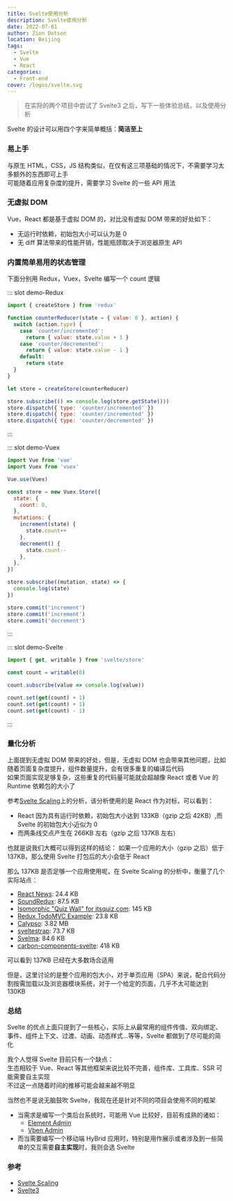 ```yaml
---
title: Svelte使用分析
description: Svelte使用分析
date: 2022-07-01
author: Zion Dotson
location: Beijing
tags:
  - Svelte
  - Vue
  - React
categories:
  - Front-end
cover: /logos/svelte.svg
---
```


> 在实际的两个项目中尝试了 Svelte3 之后，写下一些体验总结，以及使用分析

<!-- more -->

Svelte 的设计可以用四个字来简单概括：**简洁至上**

### 易上手

与原生 HTML，CSS，JS 结构类似，在仅有这三项基础的情况下，不需要学习太多额外的东西即可上手  
可能随着应用复杂度的提升，需要学习 Svelte 的一些 API 用法

### 无虚拟 DOM

Vue，React 都是基于虚拟 DOM 的，对比没有虚拟 DOM 带来的好处如下：

- 无运行时依赖，初始包大小可以认为是 0
- 无 diff 算法带来的性能开销，性能瓶颈取决于浏览器原生 API

### 内置简单易用的状态管理

下面分别用 Redux，Vuex，Svelte 编写一个 count 逻辑

<Util-CodeTab
  key-prefix="demo"
  :code-types="['Redux', 'Vuex', 'Svelte']"
  default-active-code-type="Redux"
/>

::: slot demo-Redux

```jsx
import { createStore } from 'redux'

function counterReducer(state = { value: 0 }, action) {
  switch (action.type) {
    case 'counter/incremented':
      return { value: state.value + 1 }
    case 'counter/decremented':
      return { value: state.value - 1 }
    default:
      return state
  }
}

let store = createStore(counterReducer)

store.subscribe(() => console.log(store.getState()))
store.dispatch({ type: 'counter/incremented' })
store.dispatch({ type: 'counter/incremented' })
store.dispatch({ type: 'counter/decremented' })
```

:::

::: slot demo-Vuex

```js
import Vue from 'vue'
import Vuex from 'vuex'

Vue.use(Vuex)

const store = new Vuex.Store({
  state: {
    count: 0,
  },
  mutations: {
    increment(state) {
      state.count++
    },
    decrement() {
      state.count--
    },
  },
})

store.subscribe((mutation, state) => {
  console.log(state)
})

store.commit('increment')
store.commit('increment')
store.commit('decrement')
```

:::

::: slot demo-Svelte

```js
import { get, writable } from 'svelte/store'

const count = writable(0)

count.subscribe(value => console.log(value))

count.set(get(count) + 1)
count.set(get(count) + 1)
count.set(get(count) - 1)
```

:::

### 量化分析

上面提到无虚拟 DOM 带来的好处，但是，无虚拟 DOM 也会带来其他问题，比如随着页面复杂度提升，组件数量提升，会有很多重复的编译后代码  
如果页面实现足够复杂，这些重复的代码量可能就会超越像 React 或者 Vue 的 Runtime 依赖包的大小了

参考[Svelte Scaling](https://svelte-scaling.acmion.com/#home)上的分析，该分析使用的是 React 作为对标，可以看到：

- React 因为具有运行时依赖，初始包大小达到 133KB（gzip 之后 42KB）,而 Svelte 的初始包大小近似为 0
- 而两条线交点产生在 266KB 左右（gzip 之后 137KB 左右）

也就是说我们大概可以得到这样的结论：
如果一个应用的大小（gzip 之后）低于 137KB，那么使用 Svelte 打包后的大小会低于 React

那么 137KB 是否足够一个应用使用呢，在 Svelte Scaling 的分析中，衡量了几个实际站点：

- [React News](https://github.com/echenley/react-news): 24.4 KB
- [SoundRedux](https://github.com/andrewngu/sound-redux): 87.5 KB
- [Isomorphic "Quiz Wall" for itsquiz.com](https://github.com/WebbyLab/itsquiz-wall): 145 KB
- [Redux TodoMVC Example](https://github.com/reduxjs/redux/tree/master/examples/todomvc): 23.8 KB
- [Calypso](https://github.com/Automattic/wp-calypso): 3.82 MB
- [sveltestrap](https://github.com/bestguy/sveltestrap): 73.7 KB
- [Svelma](https://github.com/c0bra/svelma): 84.6 KB
- [carbon-components-svelte](https://github.com/IBM/carbon-components-svelte): 418 KB

可以看到 137KB 已经在大多数场合适用

但是，这里讨论的是整个应用的包大小，对于单页应用（SPA）来说，配合代码分割按需加载以及浏览器模块系统，对于一个给定的页面，几乎不太可能达到 130KB

### 总结

Svelte 的优点上面只提到了一些核心，实际上从最常用的组件传值、双向绑定、事件、组件上下文、过渡、动画、动态样式...等等，Svelte 都做到了尽可能的简化

我个人觉得 Svelte 目前只有一个缺点：  
生态相较于 Vue、React 等其他框架来说比较不完善，组件库、工具库、SSR 可能需要自主实现  
不过这一点随着时间的推移可能会越来越不明显

当然也不是说无脑鼓吹 Svelte，我现在还是针对不同的项目会使用不同的框架

- 当需求是编写一个类后台系统时，可能用 Vue 比较好，目前有成熟的诸如：
  - [Element Admin](https://panjiachen.github.io/vue-element-admin-site/zh/)
  - [Vben Admin](https://vvbin.cn/doc-next/)
- 而当需要编写一个移动端 HyBrid 应用时，特别是用作展示或者涉及到一些简单的交互需要**自主实现**时，我则会选 Svelte

### 参考

- [Svelte Scaling](https://svelte-scaling.acmion.com/#home)
- [Svelte3](https://svelte.dev/)
